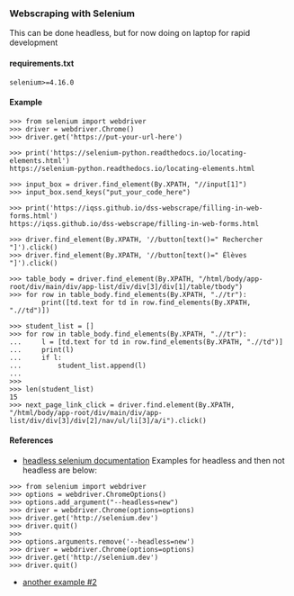 ### Webscraping with Selenium
This can be done headless, but for now doing on laptop for rapid development

#### requirements.txt
```
selenium>=4.16.0
```

#### Example
```
>>> from selenium import webdriver
>>> driver = webdriver.Chrome()
>>> driver.get('https://put-your-url-here')

>>> print('https://selenium-python.readthedocs.io/locating-elements.html')
https://selenium-python.readthedocs.io/locating-elements.html

>>> input_box = driver.find_element(By.XPATH, "//input[1]")
>>> input_box.send_keys("put_your_code_here")

>>> print('https://iqss.github.io/dss-webscrape/filling-in-web-forms.html')
https://iqss.github.io/dss-webscrape/filling-in-web-forms.html

>>> driver.find_element(By.XPATH, '//button[text()=" Rechercher "]').click()
>>> driver.find_element(By.XPATH, '//button[text()=" Élèves "]').click()

>>> table_body = driver.find_element(By.XPATH, "/html/body/app-root/div/main/div/app-list/div/div[3]/div[1]/table/tbody")
>>> for row in table_body.find_elements(By.XPATH, ".//tr"):
        print([td.text for td in row.find_elements(By.XPATH, ".//td")])

>>> student_list = []
>>> for row in table_body.find_elements(By.XPATH, ".//tr"):
...     l = [td.text for td in row.find_elements(By.XPATH, ".//td")]
...     print(l)
...     if l:
...         student_list.append(l)
...
>>>
>>> len(student_list)
15
>>> next_page_link_click = driver.find.element(By.XPATH, "/html/body/app-root/div/main/div/app-list/div/div[3]/div[2]/nav/ul/li[3]/a/i").click()

```

#### References
* [headless selenium documentation](https://www.selenium.dev/blog/2023/headless-is-going-away/)
Examples for headless and then not headless are below:
```
>>> from selenium import webdriver
>>> options = webdriver.ChromeOptions()
>>> options.add_argument("--headless=new")
>>> driver = webdriver.Chrome(options=options)
>>> driver.get('http://selenium.dev')
>>> driver.quit()
>>>
>>> options.arguments.remove('--headless=new')
>>> driver = webdriver.Chrome(options=options)
>>> driver.get('http://selenium.dev')
>>> driver.quit()
```
* [another example #2](https://www.zenrows.com/blog/headless-browser-python#what-headless-browser-is-included-in-selenium)

<!---
# vim: ai et ts=4 sts=4 sw=4 nu
-->

